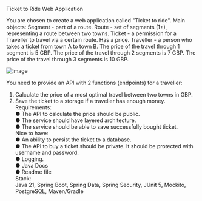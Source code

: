 Ticket to Ride Web Application

You are chosen to create a web application called "Ticket to ride".
Main objects:
Segment - part of a route.
Route - set of segments (1+), representing a route between two towns.
Ticket - a permission for a Traveller to travel via a certain route. Has a price.
Traveller - a person who takes a ticket from town A to town B.
The price of the travel through 1 segment is 5 GBP.
The price of the travel through 2 segments is 7 GBP.
The price of the travel through 3 segments is 10 GBP.

![image](https://github.com/user-attachments/assets/6e642c7c-dca1-4744-b129-55f6af9f5c7d)

You need to provide an API with 2 functions (endpoints) for a traveller:
1. Calculate the price of a most optimal travel between two towns in GBP.
2. Save the ticket to a storage if a traveller has enough money.<br>
Requirements:<br>
● The API to calculate the price should be public.<br>
● The service should have layered architecture.<br>
● The service should be able to save successfully bought ticket.<br>
Nice to have:<br>
● An ability to persist the ticket to a database.<br>
● The API to buy a ticket should be private. It should be protected with
username and password.<br>
● Logging.<br>
● Java Docs<br>
● Readme file<br>
Stack:<br>
Java 21, Spring Boot, Spring Data, Spring Security, JUnit 5, Mockito, PostgreSQL,
Maven/Gradle

